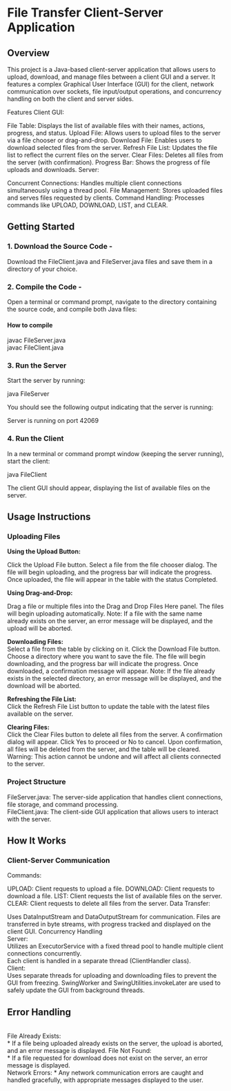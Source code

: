 # File Transfer Client-Server Application
## Overview
This project is a Java-based client-server application that allows users to upload, download, and manage files between a client GUI and a server. It features a complex Graphical User Interface (GUI) for the client, network communication over sockets, file input/output operations, and concurrency handling on both the client and server sides.

Features
Client GUI:

File Table: Displays the list of available files with their names, actions, progress, and status.
Upload File: Allows users to upload files to the server via a file chooser or drag-and-drop.
Download File: Enables users to download selected files from the server.
Refresh File List: Updates the file list to reflect the current files on the server.
Clear Files: Deletes all files from the server (with confirmation).
Progress Bar: Shows the progress of file uploads and downloads.
Server:

Concurrent Connections: Handles multiple client connections simultaneously using a thread pool.
File Management: Stores uploaded files and serves files requested by clients.
Command Handling: Processes commands like UPLOAD, DOWNLOAD, LIST, and CLEAR.

## Getting Started
### 1. Download the Source Code - 
Download the FileClient.java and FileServer.java files and save them in a directory of your choice.

### 2. Compile the Code - 
Open a terminal or command prompt, navigate to the directory containing the source code, and compile both Java files:

#### How to compile
javac FileServer.java <br />
javac FileClient.java

### 3. Run the Server
Start the server by running:

java FileServer

You should see the following output indicating that the server is running: 

Server is running on port 42069

### 4. Run the Client
In a new terminal or command prompt window (keeping the server running), start the client:

java FileClient

The client GUI should appear, displaying the list of available files on the server.

## Usage Instructions
### Uploading Files
**Using the Upload Button:**

Click the Upload File button.
Select a file from the file chooser dialog.
The file will begin uploading, and the progress bar will indicate the progress.
Once uploaded, the file will appear in the table with the status Completed.

**Using Drag-and-Drop:**

Drag a file or multiple files into the Drag and Drop Files Here panel.
The files will begin uploading automatically.
Note: If a file with the same name already exists on the server, an error message will be displayed, and the upload will be aborted.

**Downloading Files:** <br />
Select a file from the table by clicking on it.
Click the Download File button.
Choose a directory where you want to save the file.
The file will begin downloading, and the progress bar will indicate the progress.
Once downloaded, a confirmation message will appear.
Note: If the file already exists in the selected directory, an error message will be displayed, and the download will be aborted.

**Refreshing the File List: <br />**
Click the Refresh File List button to update the table with the latest files available on the server.

**Clearing Files: <br />**
Click the Clear Files button to delete all files from the server.
A confirmation dialog will appear. Click Yes to proceed or No to cancel.
Upon confirmation, all files will be deleted from the server, and the table will be cleared.
Warning: This action cannot be undone and will affect all clients connected to the server.

### Project Structure
FileServer.java: The server-side application that handles client connections, file storage, and command processing. <br />
FileClient.java: The client-side GUI application that allows users to interact with the server.
## How It Works
### Client-Server Communication
Commands:

UPLOAD: Client requests to upload a file.
DOWNLOAD: Client requests to download a file.
LIST: Client requests the list of available files on the server.
CLEAR: Client requests to delete all files from the server.
Data Transfer:

Uses DataInputStream and DataOutputStream for communication.
Files are transferred in byte streams, with progress tracked and displayed on the client GUI.
Concurrency Handling 
<br />
Server:
<br />
Utilizes an ExecutorService with a fixed thread pool to handle multiple client connections concurrently.
<br /> Each client is handled in a separate thread (ClientHandler class).
<br />
Client:
<br />
Uses separate threads for uploading and downloading files to prevent the GUI from freezing.
SwingWorker and SwingUtilities.invokeLater are used to safely update the GUI from background threads.
<br />
## Error Handling
<br />
File Already Exists:
<br />
* If a file being uploaded already exists on the server, the upload is aborted, and an error message is displayed.
File Not Found:
<br />
* If a file requested for download does not exist on the server, an error message is displayed.
  <br />
Network Errors:
* Any network communication errors are caught and handled gracefully, with appropriate messages displayed to the user.
